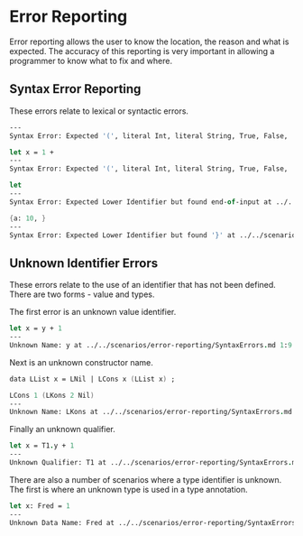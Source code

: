 # Error Reporting

Error reporting allows the user to know the location, the reason and what is
expected. The accuracy of this reporting is very important in allowing a
programmer to know what to fix and where.

## Syntax Error Reporting

These errors relate to lexical or syntactic errors.

```fsharp xt id=SyntaxErrorEmptyFile
---
Syntax Error: Expected '(', literal Int, literal String, True, False, '\', let, if, Upper Identifier, Lower Identifier, match, '{', builtin, data, type or import but found end-of-input at ../../scenarios/error-reporting/SyntaxErrors.md 1:1
```

```fsharp xt id=SyntaxErrorPrematureEnd
let x = 1 +
---
Syntax Error: Expected '(', literal Int, literal String, True, False, '\', let, if, Upper Identifier, Lower Identifier, match, '{' or builtin but found end-of-input at ../../scenarios/error-reporting/SyntaxErrors.md 1:12
```

```fsharp xt id=SyntaxErrorEmptyLet
let
---
Syntax Error: Expected Lower Identifier but found end-of-input at ../../scenarios/error-reporting/SyntaxErrors.md 1:4
```

```fsharp xt id=SyntaxErrorRecord
{a: 10, }
---
Syntax Error: Expected Lower Identifier but found '}' at ../../scenarios/error-reporting/SyntaxErrors.md 1:9
```

## Unknown Identifier Errors

These errors relate to the use of an identifier that has not been defined. There
are two forms - value and types.

The first error is an unknown value identifier.

```fsharp xt id=UnknownValueIdentifier
let x = y + 1
---
Unknown Name: y at ../../scenarios/error-reporting/SyntaxErrors.md 1:9
```

Next is an unknown constructor name.

```fsharp xt id=UnknownConstructorIdentifier
data LList x = LNil | LCons x (LList x) ;

LCons 1 (LKons 2 Nil)
---
Unknown Name: LKons at ../../scenarios/error-reporting/SyntaxErrors.md 3:10-14
```

Finally an unknown qualifier.

```fsharp xt id=UnknownQualifierIdentifier
let x = T1.y + 1
---
Unknown Qualifier: T1 at ../../scenarios/error-reporting/SyntaxErrors.md 1:9-10
```

There are also a number of scenarios where a type identifier is unknown.  The first is where an unknown type is used in a type annotation.

```fsharp xt id=UnknownTypeIdentifier
let x: Fred = 1
---
Unknown Data Name: Fred at ../../scenarios/error-reporting/SyntaxErrors.md 1:8-11
```
